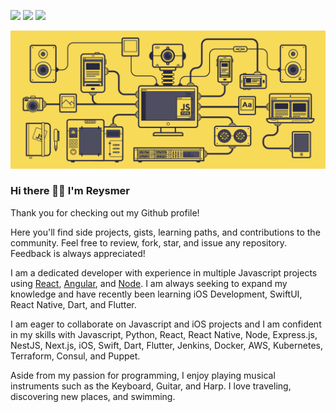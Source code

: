 [![](https://img.shields.io/badge/🌐website-gray?&style=for-the-badge)](https://www.reysmervalle.com/)
[![](https://img.shields.io/badge/linkedin-%230077B5.svg?&style=for-the-badge&logo=linkedin&logoColor=white)][reysmervalle]
[![](https://img.shields.io/badge/twitter-%234285F4.svg?&style=for-the-badge&logo=twitter&logoColor=white)][@reysmerwvr]

![](js_banner.gif)

### Hi there 👋🏽 I'm **Reysmer**

Thank you for checking out my Github profile! 

Here you'll find side projects, gists, learning paths, and contributions to the community. Feel free to review, fork, star, and issue any repository. Feedback is always appreciated!

I am a dedicated developer with experience in multiple Javascript projects using [React], [Angular], and [Node]. I am always seeking to expand my knowledge and have recently been learning iOS Development, SwiftUI, React Native, Dart, and Flutter. 

I am eager to collaborate on Javascript and iOS projects and I am confident in my skills with Javascript, Python, React, React Native, Node, Express.js, NestJS, Next.js, iOS, Swift, Dart, Flutter, Jenkins, Docker, AWS, Kubernetes, Terraform, Consul, and Puppet. 

Aside from my passion for programming, I enjoy playing musical instruments such as the Keyboard, Guitar, and Harp. I love traveling, discovering new places, and swimming. 

<!--
**reysmerwvr/reysmerwvr** is a ✨ _special_ ✨ repository because its `README.md` (this file) appears on your GitHub profile.

Here are some ideas to get you started:

-->

[react]: https://reactjs.org/
[angular]: https://angular.io/
[node]: https://nodejs.org/en/
[@reysmerwvr]: http://twitter.com/ReysmerWVR
[reysmervalle]: https://www.linkedin.com/in/reysmervalle/
